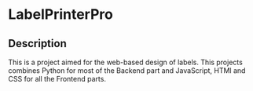 # LabelPrinterPro

## Description
This is a project aimed for the web-based design of labels. This projects combines Python for most of the Backend part and JavaScript, HTMl and CSS for all the Frontend parts. 

